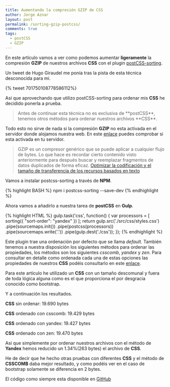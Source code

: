 ```yaml
---
title: Aumentando la compresión GZIP de CSS
author: Jorge Aznar
layout: post
permalink: /sorting-gzip-postcss/
comments: true
tags:
  - postCSS
  - GZIP
---
```


En este artículo vamos a ver como podemos aumentar **ligeramente** la compresión **GZIP** de nuestros archivos **CSS** con el plugin [postCSS-sorting](https://github.com/hudochenkov/postcss-sorting).

<!--more-->

Un tweet de Hugo Giraudel me ponía tras la pista de esta técnica desconocida para mi.

{% tweet 701750108778586112%}

Así que aprovechando que utilizo postCSS-sorting para ordenar mis **CSS** he decidido ponerla a prueba.

<blockquote>
Antes de continuar esta técnica no es exclusiva de **postCSS**, tenemos otros métodos para ordenar nuestros archivos **CSS**.
</blockquote>

Todo esto no sirve de nada si la compresión **GZIP** no esta activada en el servidor donde alojamos nuestra web. En este [enlace](http://www.whatsmyip.org/http-compression-test/) puedes comprobar si esta activada en tu servidor.

<blockquote>
	GZIP es un compresor genérico que se puede aplicar a cualquier flujo de bytes. Lo que hace es recordar cierto contenido visto anteriormente para después buscar y reemplazar fragmentos de datos duplicados de forma eficaz.
	<a href="https://developers.google.com/web/fundamentals/performance/optimizing-content-efficiency/optimize-encoding-and-transfer?hl=es">Optimizar la codificación y el tamaño de transferencia de los recursos basados en texto</a>
</blockquote>

Vamos a instalar postcss-sorting a través de **NPM**.

{% highlight BASH %}
npm i postcss-sorting --save-dev
{% endhighlight %}

Ahora vamos a añadirlo a nuestra tarea de **postCSS** en **Gulp**.

{% highlight HTML %}
gulp.task('css', function() {
    var processors = [
        sorting({
            "sort-order": "yandex"
        })
    ];
    return gulp.src('./src/css/styles.css')
    .pipe(sourcemaps.init())
        .pipe(postcss(processors))
        .pipe(sourcemaps.write('.'))
        .pipe(gulp.dest('./css'));
});
{% endhighlight %}

Este plugin trae una ordenación por defecto que se llama *default*. También tenemos a nuestra disposición los siguientes métodos para ordenar las propiedades, los métodos son los siguientes *csscomb*, *yandex* y *zen*. Para consultar en detalle como ordenada cada una de estas opciones las propiedades de nuestros **CSS** podéis consultarlo en este [enlace](https://github.com/hudochenkov/postcss-sorting/tree/master/configs).

Para este artículo he utilizado un **CSS** con un tamaño descomunal y fuera de toda lógica alguna como es el que proporciona el por desgracia conocido como bootstrap.

Y a continuación los resultados.

**CSS** sin ordenar: 19.690 bytes

**CSS** ordenado con csscomb: 19.429 bytes

**CSS** ordenado con yandex: 19.427 bytes

**CSS** ordenado con zen: 19.470 bytes

Así que simplemente por ordenar nuestros archivos con el método de **Yandex** hemos reducido un 1.34%(263 bytes) el archivo de **CSS**.

He de decir que he hecho otras pruebas con diferentes **CSS** y el método de **CSSCOMB** daba mejor resultado, y como podéis ver en el caso de bootstrap solamente se diferencia en 2 bytes.

El código como siempre esta disponible en [GitHub](https://github.com/jorgeatgu/gulp-postCSS/tree/master/gzip-postcss-sorting)